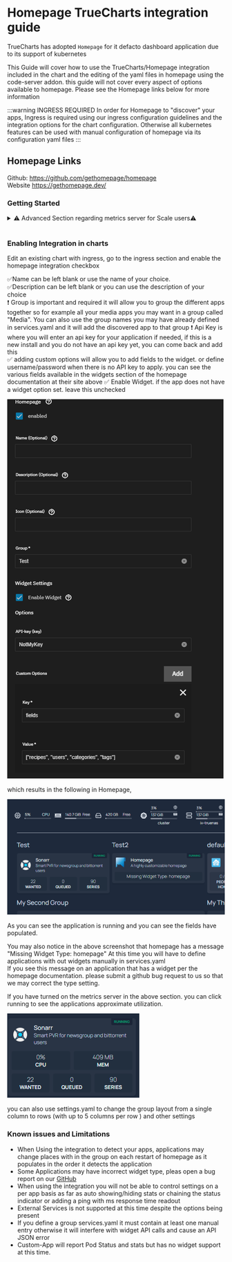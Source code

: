 
# Homepage TrueCharts integration guide  

TrueCharts has adopted `Homepage` for it defacto dashboard application due to its support of kubernetes  

This Guide will cover how to use the TrueCharts/Homepage integration included in the chart and the editing of the yaml files in homepage using the code-server addon. this guide will not cover every aspect of options available to homepage. Please see the Homepage links below for more information  

:::warning  INGRESS REQUIRED
In order for Homepage to "discover" your apps, Ingress is required using our ingress configuration guidelines and the integration options for the chart configuration. Otherwise all kubernetes features can be used with manual configuration of homepage via its configuration yaml files
:::

## Homepage Links  

Github: <https://github.com/gethomepage/homepage>  
Website <https://gethomepage.dev/>  

### Getting Started  

<details>
<summary> ⚠️ Advanced Section regarding metrics server for Scale users⚠️ </summary>  

If you wish to make user of the metrics components of homepage you can enable the metrics server in cobia, currently there is no gui option for this but should be in a future release. as such this does fall under advanced. its advised to make a backup before running the following command. this command will force all your apps to restart so be aware.  

```midclt call -job kubernetes.update '{"metrics_server": true}'```

you can then run ```k3s kubectl top pods -A``` once all apps have resumed to confirm the metrics server is running properly  

You can then add the following to you widgets.yaml file to  add the cluster/node resources display

```yaml
- kubernetes:
    cluster:
      # Shows cluster-wide statistics
      show: true
      # Shows the aggregate CPU stats
      cpu: true
      # Shows the aggregate memory stats
      memory: true
      # Shows a custom label
      showLabel: true
      label: "ChangeMe"
    nodes:
      # Shows node-specific statistics
      show: false # Set to True in Clustered kubernetes environments 
      # Shows the CPU for each node
      cpu: true
      # Shows the memory for each node
      memory: true
      # Shows the label, which is always the node name
      showLabel: true
```  

which will result in the following being added  
![hp kube enable check](img/cwidget.png)

and you will be able to have outputs similar to this to see mem and CPU  

![metrics example](img/metricsexample.png)

:exclamation:Due to how Homepage calculates utilization for your applications this is only an approximation. the percentage is not based on your Physical CPU utilization but based on the max cpu limit for the chart, and is additive for each pod. if your chart has 2000m for the cpu limit and has 1 pod 1000m of usage will read 50%,  if the chart has 2 pods each with 2000m limit it will read 25% for 1000m of usage as the pods total 4000m. Ram utilization is the total combined ram usage across all pods

</details>
<br>

### Enabling Integration in charts  

Edit an existing chart with ingress, go to the ingress section and enable the homepage integration checkbox  

:white_check_mark:Name can be left blank or use the name of your choice.  
:white_check_mark:Description can be left blank or you can use the description of your choice  
:exclamation: Group is important and required it will allow you to group the different apps together so for example all your media apps you may want in a group called "Media". You can also use the group names you may have already defined in services.yaml and it will add the discovered app to that group
:exclamation: Api Key is where you will enter an api key for your application if needed, if this is a new install and you do not have an api key yet, you can come back and add this  
:white_check_mark: adding custom options will allow you to add fields to the widget. or define username/password when there is no API key to apply. you can see the various fields available in the widgets section of the homepage documentation at their site above
:white_check_mark: Enable Widget.  if the app does not have a widget option set. leave this unchecked

![integration options](img/intop.png)

which results in the following in Homepage,  

![example one](img/exmaple1.png)  

As you can see the application is running and you can see the fields have populated.  

You may also notice in the above screenshot that homepage has a message "Missing Widget Type: homepage"  At this time you will have to define applications with out widgets manually in services.yaml  
If you see this message on an application that has a widget per the homepage documentation. please submit a github bug request to us so that we may correct the type setting.  

If you have turned on the metrics server in the above section. you can click running to see the applications approximate utilization.

![utilization example](img/utilexam.png)  

you can also use settings.yaml to change the group layout from a single column to rows (with up to 5 columns per row ) and other settings

### Known issues and Limitations
  
- When Using the integration to detect your apps, applications may change places with in the group on each restart of homepage as it populates in the order it detects the application  
- Some Applications may have incorrect widget type, pleas open a bug report on our [GitHub](https://github.com/truecharts/charts/issues)
- When using the integration you will not be able to control settings on a per app basis as far as auto showing/hiding stats or chaining the status indicator or adding a ping with ms response time readout
- External Services is not supported at this time despite the options being present
- If you define a group services.yaml it must contain at least one manual entry otherwise it will interfere with widget API calls and cause an API JSON error
- Custom-App will report Pod Status and stats but has no widget support at this time.
